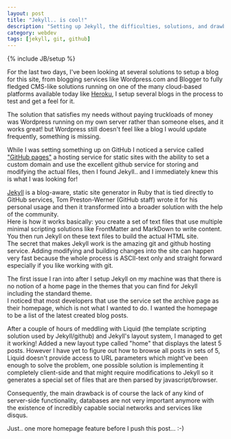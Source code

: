 ```yaml
---
layout: post
title: "Jekyll.. is cool!"
description: "Setting up Jekyll, the difficulties, solutions, and drawbacks."
category: webdev
tags: [jekyll, git, github]
---
```

{% include JB/setup %}

For the last two days, I've been looking at several solutions to setup a blog for this site, from blogging services like Wordpress.com and Blogger to fully fledged CMS-like solutions running on one of the many cloud-based platforms available today like [Heroku](https://www.heroku.com/), I setup several blogs in the process to test and get a feel for it.

The solution that satisfies my needs without paying truckloads of money was Wordpress running on my own server rather than someone elses, and it works great! but Wordpress still doesn't feel like a blog I would update frequently, something is missing.

While I was setting something up on GitHub I noticed a service called ["GitHub pages"](http://pages.github.com/) a hosting service for static sites with the ability to set a custom domain and use the excellent github service for storing and modifying the actual files, then I found Jekyll.. and I immediately knew this is what I was looking for!

[Jekyll](http://jekyllrb.com/) is a blog-aware, static site generator in Ruby that is tied directly to GitHub services, Tom Preston-Werner (GitHub staff) wrote it for his personal usage and then it transformed into a broader solution with the help of the community.<br />
Here is how it works basically: you create a set of text files that use multiple minimal scripting solutions like FrontMatter and MarkDown to write content. You then run Jekyll on these text files to build the actual HTML site.<br />
The secret that makes Jekyll work is the amazing git and github hosting service. Adding modifying and building changes into the site can happen very fast because the whole process is ASCII-text only and straight forward especially if you like working with git.

The first issue I ran into after I setup Jekyll on my machine was that there is no notion of a home page in the themes that you can find for Jekyll including the standard theme.<br />
I noticed that most developers that use the service set the archive page as their homepage, which is not what I wanted to do. I wanted the homepage to be a list of the latest created blog posts.

After a couple of hours of meddling with Liquid (the template scripting solution used by Jekyll/github) and Jekyll's layout system, I managed to get it working! Added a new layout type called "home" that displays the latest 5 posts. However I have yet to figure out how to browse all posts in sets of 5, Liquid doesn't provide access to URL parameters which might've been enough to solve the problem, one possible solution is implementing it completely client-side and that might require modifications to Jekyll so it generates a special set of files that are then parsed by javascript/browser.

Consequently, the main drawback is of course the lack of any kind of server-side functionality, databases are not very important anymore with the existence of incredibly capable social networks and services like disqus.

Just.. one more homepage feature before I push this post... :-)

